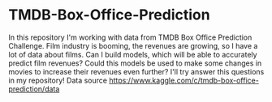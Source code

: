 # TMDB-Box-Office-Prediction
In this repository I'm working with data from TMDB Box Office Prediction Challenge. Film industry is booming, the revenues are growing, so I have a lot of data about films. Can I build models, which will be able to accurately predict film revenues? Could this models be used to make some changes in movies to increase their revenues even further? I'll try answer this questions in my repository!
Data source https://www.kaggle.com/c/tmdb-box-office-prediction/data
